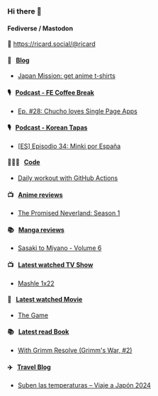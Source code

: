 ### Hi there 👋

#### Fediverse / Mastodon

🐘 https://ricard.social/@ricard

#### 📝 &nbsp;&nbsp;[Blog](https://ricard.blog)

- [Japan Mission: get anime t-shirts](https://ricard.blog/other/japan-mission-get-anime-t-shirts/)

#### 🎙 &nbsp;&nbsp;[Podcast - FE Coffee Break](https://frontendcoffeebreak.transistor.fm/)

- [Ep. #28: Chucho loves Single Page Apps](https://share.transistor.fm/s/ed4f6502)

#### 🎙 &nbsp;&nbsp;[Podcast - Korean Tapas](https://koreantapas.show/)

- [[ES] Episodio 34: Minki por España](https://podcasters.spotify.com/pod/show/korean-tapas/episodes/ES-Episodio-34-Minki-por-Espaa-e2h7iun)

#### 👨🏻‍💻 &nbsp;&nbsp;[Code](https://ricard.dev)

- [Daily workout with GitHub Actions](https://ricard.dev/daily-workout-with-github-actions/)

#### 📺 &nbsp;&nbsp;[Anime reviews](https://anime.ricard.blog)

- [The Promised Neverland: Season 1](https://anime.ricard.blog/reviews/the-promised-neverland-season-1/)

#### 📚 &nbsp;&nbsp;[Manga reviews](https://anime.ricard.blog)

- [Sasaki to Miyano - Volume 6](https://manga.ricard.blog/reviews/sasaki-to-miyano/volume/6/)

#### 📺 &nbsp;&nbsp;[Latest watched TV Show](https://quicoto.github.io/reviews/tv-shows)

- [Mashle 1x22](https://quicoto.github.io/reviews/tv-shows/mashle/1x22)

#### 🍿 &nbsp;&nbsp;[Latest watched Movie](https://quicoto.github.io/reviews/movies/)

- [The Game](https://quicoto.github.io/reviews/movies/the-game/)

#### 📚 &nbsp;&nbsp;[Latest read Book](https://ricard.blog/books/)

- [With Grimm Resolve (Grimm&#39;s War, #2)](https://www.goodreads.com/review/show/6053793038?utm_medium=api&amp;utm_source=rss)

#### ✈️ &nbsp;&nbsp;[Travel Blog](https://www.quicoto.com/)

- [Suben las temperaturas – Viaje a Japón 2024](https://www.quicoto.com/suben-las-temperaturas-viaje-a-japon-2024/)
